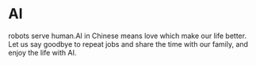 # AI
robots serve human.AI in Chinese means love which make our life better. Let us say goodbye to repeat jobs and share the time with our family,
and enjoy the life with AI.
